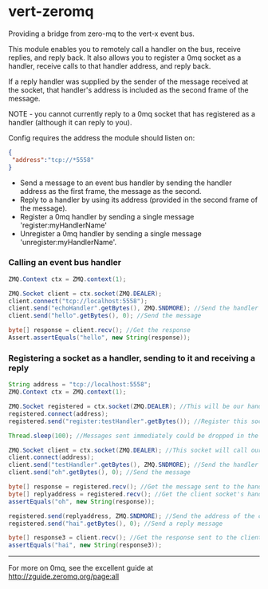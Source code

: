 vert-zeromq
===========

Providing a bridge from zero-mq to the vert-x event bus.

This module enables you to remotely call a handler on the bus, receive replies, and reply back.  It also allows you
to register a 0mq socket as a handler, receive calls to that handler address, and reply back.


If a reply handler was supplied by the sender of the message received at the socket,
that handler's address is included as the second frame of the message.

NOTE - you cannot currently reply to a 0mq socket that has registered as a handler (although it can reply to you).

Config requires the address the module should listen on:

```json
{
 "address":"tcp://*5558"
}
```

* Send a message to an event bus handler by sending the handler address as the first frame, the message as the second.
* Reply to a handler by using its address (provided in the second frame of the message).
* Register a 0mq handler by sending a single message 'register:myHandlerName'
* Unregister a 0mq handler by sending a single message 'unregister:myHandlerName'.


### Calling an event bus handler

```java
ZMQ.Context ctx = ZMQ.context(1);

ZMQ.Socket client = ctx.socket(ZMQ.DEALER);
client.connect("tcp://localhost:5558");
client.send("echoHandler".getBytes(), ZMQ.SNDMORE); //Send the handler address
client.send("hello".getBytes(), 0); //Send the message

byte[] response = client.recv(); //Get the response
Assert.assertEquals("hello", new String(response));
```
### Registering a socket as a handler, sending to it and receiving a reply

```java
String address = "tcp://localhost:5558";
ZMQ.Context ctx = ZMQ.context(1);

ZMQ.Socket registered = ctx.socket(ZMQ.DEALER); //This will be our handler
registered.connect(address);
registered.send("register:testHandler".getBytes()); //Register this socket as handler 'testHandler'

Thread.sleep(100); //Messages sent immediately could be dropped in the bus

ZMQ.Socket client = ctx.socket(ZMQ.DEALER); //This socket will call our handler socket
client.connect(address);
client.send("testHandler".getBytes(), ZMQ.SNDMORE); //Send the handler address
client.send("oh".getBytes(), 0); //Send the message

byte[] response = registered.recv(); //Get the message sent to the handler socket by the client 'oh'
byte[] replyaddress = registered.recv(); //Get the client socket's handler address
assertEquals("oh", new String(response));

registered.send(replyaddress, ZMQ.SNDMORE); //Send the address of the client socket
registered.send("hai".getBytes(), 0); //Send a reply message

byte[] response3 = client.recv(); //Get the response sent to the client by the handler socket
assertEquals("hai", new String(response3));
```
---
For more on 0mq, see the excellent guide at <http://zguide.zeromq.org/page:all>


